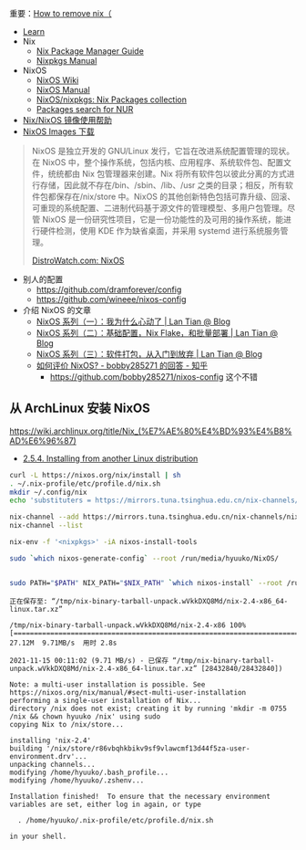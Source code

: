 重要：[How to remove nix（](https://github.com/NixOS/nix/issues/1402#issuecomment-312496360)

- [Learn](https://nixos.org/learn.html)
- Nix
  - [Nix Package Manager Guide](https://nixos.org/manual/nix/stable/)
  - [Nixpkgs Manual](https://nixos.org/manual/nixpkgs/stable/)
- NixOS
  - [NixOS Wiki](https://nixos.wiki/)
  - [NixOS Manual](https://nixos.org/manual/nixos/stable/)
  - [NixOS/nixpkgs: Nix Packages collection](https://github.com/NixOS/nixpkgs)
  - [Packages search for NUR](https://nur.nix-community.org/)
- [Nix/NixOS 镜像使用帮助](https://mirrors.tuna.tsinghua.edu.cn/help/nix/)
- [NixOS Images 下载](https://mirrors.tuna.tsinghua.edu.cn/nixos-images/)

> NixOS 是独立开发的 GNU/Linux 发行，它旨在改进系统配置管理的现状。在 NixOS 中，整个操作系统，包括内核、应用程序、系统软件包、配置文件，统统都由 Nix 包管理器来创建。Nix 将所有软件包以彼此分离的方式进行存储，因此就不存在/bin、/sbin、/lib、/usr 之类的目录；相反，所有软件包都保存在/nix/store 中。NixOS 的其他创新特色包括可靠升级、回滚、可重现的系统配置、二进制代码基于源文件的管理模型、多用户包管理。尽管 NixOS 是一份研究性项目，它是一份功能性的及可用的操作系统，能进行硬件检测，使用 KDE 作为缺省桌面，并采用 systemd 进行系统服务管理。
>
> [DistroWatch.com: NixOS](https://distrowatch.com/table.php?distribution=nixos)

- 别人的配置
  - https://github.com/dramforever/config
  - https://github.com/wineee/nixos-config
- 介绍 NixOS 的文章
  - [NixOS 系列（一）：我为什么心动了 | Lan Tian @ Blog](https://lantian.pub/article/modify-website/nixos-why.lantian/)
  - [NixOS 系列（二）：基础配置，Nix Flake，和批量部署 | Lan Tian @ Blog](https://lantian.pub/article/modify-website/nixos-initial-config-flake-deploy.lantian/)
  - [NixOS 系列（三）：软件打包，从入门到放弃 | Lan Tian @ Blog](https://lantian.pub/article/modify-computer/nixos-packaging.lantian/)
  - [如何评价 NixOS? - bobby285271 的回答 - 知乎](https://www.zhihu.com/question/56543855/answer/491883533)
    - https://github.com/bobby285271/nixos-config 这个不错

## 从 ArchLinux 安装 NixOS

https://wiki.archlinux.org/title/Nix_(%E7%AE%80%E4%BD%93%E4%B8%AD%E6%96%87)

- [2.5.4. Installing from another Linux distribution](https://nixos.org/manual/nixos/stable/index.html#sec-installing-from-other-distro)

```bash
curl -L https://nixos.org/nix/install | sh
. ~/.nix-profile/etc/profile.d/nix.sh
mkdir ~/.config/nix
echo 'substituters = https://mirrors.tuna.tsinghua.edu.cn/nix-channels/store https://cache.nixos.org/' > ~/.config/nix/nix.conf

nix-channel --add https://mirrors.tuna.tsinghua.edu.cn/nix-channels/nixos-21.05 nixpkgs
nix-channel --list

nix-env -f '<nixpkgs>' -iA nixos-install-tools

sudo `which nixos-generate-config` --root /run/media/hyuuko/NixOS/


sudo PATH="$PATH" NIX_PATH="$NIX_PATH" `which nixos-install` --root /run/media/hyuuko/NixOS/
```

```
正在保存至: “/tmp/nix-binary-tarball-unpack.wVkkDXQ8Md/nix-2.4-x86_64-linux.tar.xz”

/tmp/nix-binary-tarball-unpack.wVkkDXQ8Md/nix-2.4-x86 100%[=======================================================================================================================>]  27.12M  9.71MB/s  用时 2.8s

2021-11-15 00:11:02 (9.71 MB/s) - 已保存 “/tmp/nix-binary-tarball-unpack.wVkkDXQ8Md/nix-2.4-x86_64-linux.tar.xz” [28432840/28432840])

Note: a multi-user installation is possible. See https://nixos.org/nix/manual/#sect-multi-user-installation
performing a single-user installation of Nix...
directory /nix does not exist; creating it by running 'mkdir -m 0755 /nix && chown hyuuko /nix' using sudo
copying Nix to /nix/store...

installing 'nix-2.4'
building '/nix/store/r86vbqhkbikv9sf9vlawcmf13d44f5za-user-environment.drv'...
unpacking channels...
modifying /home/hyuuko/.bash_profile...
modifying /home/hyuuko/.zshenv...

Installation finished!  To ensure that the necessary environment
variables are set, either log in again, or type

  . /home/hyuuko/.nix-profile/etc/profile.d/nix.sh

in your shell.
```
